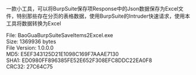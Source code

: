 一款小工具，可以将BurpSuite保存项Response中的Json数据保存为Excel文件，特别那些存在分页的表格数据，使用BurpSuite的Intruder快速请求，使用本工具将数据转换为Excel  

File: BaoGuaBurpSuiteSaveItems2Excel.exe  
Size: 1369936 bytes  
File Version: 1.0.0.0  
MD5: E5EF343125D21E1098C169F7AAAE7130  
SHA1: ED0980FF896385FE52E652F308EFC8DDC22EA0F8  
CRC32: 27C64C75  
